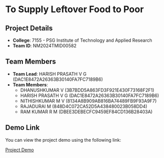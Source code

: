 # To Supply Leftover Food to Poor

## Project Details

- **College**: 7155 - PSG Institute of Technology and Applied Research
- **Team ID**: NM2024TMID00582

## Team Members

- **Team Lead**: HARISH PRASATH V G (DAC1E8472A26363B30140FA7FC7189B6)
- **Team Members**:
  - DHANUSHKUMAR V (3B7BDD5A863FD3F921E430F73168F2F1)
  - HARISH PRASATH V G (DAC1E8472A26363B30140FA7FC7189B6)
  - NITHISHKUMAR M V (8134A8B909AB816BA74489FB9F93A9F7)
  - RAJADURAI M (848D4C072CA52D5A438480023B058DD4)
  - RAM KUMAR R M (DBEE3DEBECFC9459EF84CD136B28403A)

## Demo Link

You can view the project demo using the following link:

[Project Demo](https://drive.google.com/file/d/16gAaoSbHZGJxTTwhj_feqTGMREnWYwxF/view?usp=sharing)
